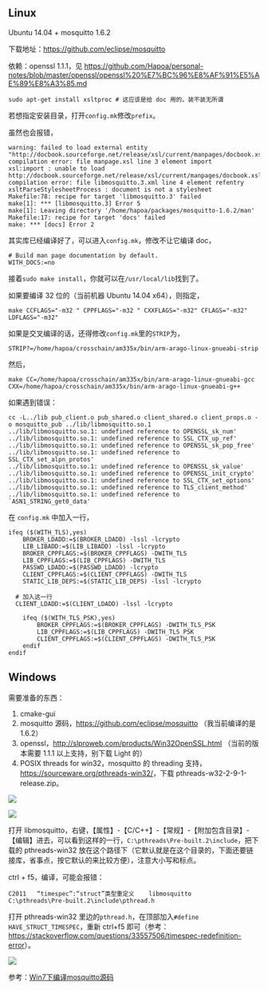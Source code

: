## Linux

Ubuntu 14.04 + mosquitto 1.6.2

下载地址：https://github.com/eclipse/mosquitto

依赖：openssl 1.1.1，见 <https://github.com/Hapoa/personal-notes/blob/master/openssl/openssl%20%E7%BC%96%E8%AF%91%E5%AE%89%E8%A3%85.md>

```shell
sudo apt-get install xsltproc # 这应该是给 doc 用的，装不装无所谓
```

若想指定安装目录，打开`config.mk`修改`prefix`。

虽然也会报错，

```
warning: failed to load external entity "http://docbook.sourceforge.net/release/xsl/current/manpages/docbook.xsl"
compilation error: file manpage.xsl line 3 element import
xsl:import : unable to load http://docbook.sourceforge.net/release/xsl/current/manpages/docbook.xsl
compilation error: file libmosquitto.3.xml line 4 element refentry
xsltParseStylesheetProcess : document is not a stylesheet
Makefile:78: recipe for target 'libmosquitto.3' failed
make[1]: *** [libmosquitto.3] Error 5
make[1]: Leaving directory '/home/hapoa/packages/mosquitto-1.6.2/man'
Makefile:17: recipe for target 'docs' failed
make: *** [docs] Error 2
```

其实库已经编译好了，可以进入`config.mk`，修改不让它编译 doc，

```
# Build man page documentation by default.
WITH_DOCS:=no
```

接着`sudo make install`，你就可以在`/usr/local/lib`找到了。

如果要编译 32 位的（当前机器 Ubuntu 14.04 x64），则指定，

```
make CCFLAGS="-m32 " CPPFLAGS="-m32 " CXXFLAGS="-m32" CFLAGS="-m32" LDFLAGS="-m32"
```

如果是交叉编译的话，还得修改`config.mk`里的`STRIP`为，

```
STRIP?=/home/hapoa/crosschain/am335x/bin/arm-arago-linux-gnueabi-strip
```

然后，

```
make CC=/home/hapoa/crosschain/am335x/bin/arm-arago-linux-gnueabi-gcc CXX=/home/hapoa/crosschain/am335x/bin/arm-arago-linux-gnueabi-g++
```

如果遇到错误：

```shell
cc -L../lib pub_client.o pub_shared.o client_shared.o client_props.o -o mosquitto_pub ../lib/libmosquitto.so.1
../lib/libmosquitto.so.1: undefined reference to OPENSSL_sk_num' ../lib/libmosquitto.so.1: undefined reference to SSL_CTX_up_ref'
../lib/libmosquitto.so.1: undefined reference to OPENSSL_sk_pop_free' ../lib/libmosquitto.so.1: undefined reference to SSL_CTX_set_alpn_protos'
../lib/libmosquitto.so.1: undefined reference to OPENSSL_sk_value' ../lib/libmosquitto.so.1: undefined reference to OPENSSL_init_crypto'
../lib/libmosquitto.so.1: undefined reference to SSL_CTX_set_options' ../lib/libmosquitto.so.1: undefined reference to TLS_client_method'
../lib/libmosquitto.so.1: undefined reference to `ASN1_STRING_get0_data'
```

在 `config.mk` 中加入一行，

```
ifeq ($(WITH_TLS),yes)
	BROKER_LDADD:=$(BROKER_LDADD) -lssl -lcrypto
	LIB_LIBADD:=$(LIB_LIBADD) -lssl -lcrypto
	BROKER_CPPFLAGS:=$(BROKER_CPPFLAGS) -DWITH_TLS
	LIB_CPPFLAGS:=$(LIB_CPPFLAGS) -DWITH_TLS
	PASSWD_LDADD:=$(PASSWD_LDADD) -lcrypto
	CLIENT_CPPFLAGS:=$(CLIENT_CPPFLAGS) -DWITH_TLS
	STATIC_LIB_DEPS:=$(STATIC_LIB_DEPS) -lssl -lcrypto
  
  # 加入这一行
  CLIENT_LDADD:=$(CLIENT_LDADD) -lssl -lcrypto

	ifeq ($(WITH_TLS_PSK),yes)
		BROKER_CPPFLAGS:=$(BROKER_CPPFLAGS) -DWITH_TLS_PSK
		LIB_CPPFLAGS:=$(LIB_CPPFLAGS) -DWITH_TLS_PSK
		CLIENT_CPPFLAGS:=$(CLIENT_CPPFLAGS) -DWITH_TLS_PSK
	endif
endif
```

## Windows

需要准备的东西：

1. cmake-gui
2. mosquitto 源码，https://github.com/eclipse/mosquitto （我当前编译的是 1.6.2）
3. openssl，http://slproweb.com/products/Win32OpenSSL.html （当前的版本需要 1.1.1 以上支持，别下载 Light 的）
4. POSIX threads for win32，mosquitto 的 threading 支持，<https://sourceware.org/pthreads-win32/>，下载 pthreads-w32-2-9-1-release.zip。

![](https://raw.githubusercontent.com/Hapoa/personal-notes/master/_image/008.png)

![](https://raw.githubusercontent.com/Hapoa/personal-notes/master/_image/006.png)

打开 libmosquitto，右键，【属性】-【C/C++】-【常规】-【附加包含目录】-【编辑】进去，可以看到这样的一行，`C:\pthreads\Pre-built.2\include`，把下载的 pthreads-win32 放在这个路径下（它默认就是在这个目录的，下面还要链接库，省事点，按它默认的来比较方便），注意大小写和标点。

ctrl + f5，编译，可能会报错：

```
C2011	“timespec”:“struct”类型重定义	libmosquitto	C:\pthreads\Pre-built.2\include\pthread.h
```

打开 pthreads-win32 里边的`pthread.h`，在顶部加入`#define HAVE_STRUCT_TIMESPEC`，重新 ctrl+f5 即可（参考：<https://stackoverflow.com/questions/33557506/timespec-redefinition-error>）。

![](https://raw.githubusercontent.com/Hapoa/personal-notes/master/_image/007.png)

参考：[Win7下编译mosquitto源码](https://blog.csdn.net/Netown_Ethereal/article/details/41981103)
